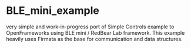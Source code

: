 BLE_mini_example
================

very simple and work-in-progress port of Simple Controls example to OpenFrameworks using 
BLE mini / RedBear Lab framework.
This example heavily uses Firmata as the base for communication and data structures.
